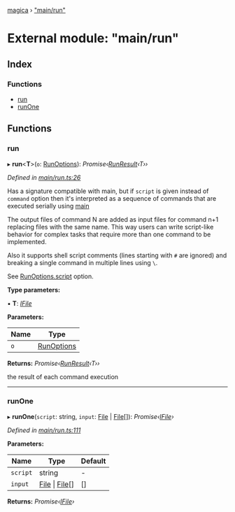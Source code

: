 [magica](../README.md) › ["main/run"](_main_run_.md)

# External module: "main/run"

## Index

### Functions

* [run](_main_run_.md#run)
* [runOne](_main_run_.md#runone)

## Functions

###  run

▸ **run**<**T**>(`o`: [RunOptions](../interfaces/_types_.runoptions.md)): *Promise‹[RunResult](../interfaces/_types_.runresult.md)‹T››*

*Defined in [main/run.ts:26](https://github.com/cancerberoSgx/magica/blob/8fb28f9/src/main/run.ts#L26)*

Has a signature compatible with main, but if `script` is given instead of `command` option then it's
interpreted as a sequence of commands that are executed serially using [main](../interfaces/_imagemagick_magickloaded_.main.md#main)

The output files of command N are added as input files for command n+1 replacing files with the same name.
This way users can write script-like behavior for complex tasks that require more than one command to be
implemented.

Also it supports shell script comments (lines starting with `#` are ignored) and breaking a single command
in multiple lines using `\`.

See [RunOptions.script](../interfaces/_types_.runoptions.md#optional-script) option.

**Type parameters:**

▪ **T**: *[IFile](../interfaces/_types_.ifile.md)*

**Parameters:**

Name | Type |
------ | ------ |
`o` | [RunOptions](../interfaces/_types_.runoptions.md) |

**Returns:** *Promise‹[RunResult](../interfaces/_types_.runresult.md)‹T››*

the result of each command execution

___

###  runOne

▸ **runOne**(`script`: string, `input`: [File](../classes/_file_file_.file.md) | [File](../classes/_file_file_.file.md)[]): *Promise‹[IFile](../interfaces/_types_.ifile.md)›*

*Defined in [main/run.ts:111](https://github.com/cancerberoSgx/magica/blob/8fb28f9/src/main/run.ts#L111)*

**Parameters:**

Name | Type | Default |
------ | ------ | ------ |
`script` | string | - |
`input` | [File](../classes/_file_file_.file.md) &#124; [File](../classes/_file_file_.file.md)[] |  [] |

**Returns:** *Promise‹[IFile](../interfaces/_types_.ifile.md)›*

